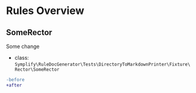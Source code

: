 # Rules Overview

## SomeRector

Some change

- class: `Symplify\RuleDocGenerator\Tests\DirectoryToMarkdownPrinter\Fixture\Rector\SomeRector`

```diff
-before
+after
```

<br>
